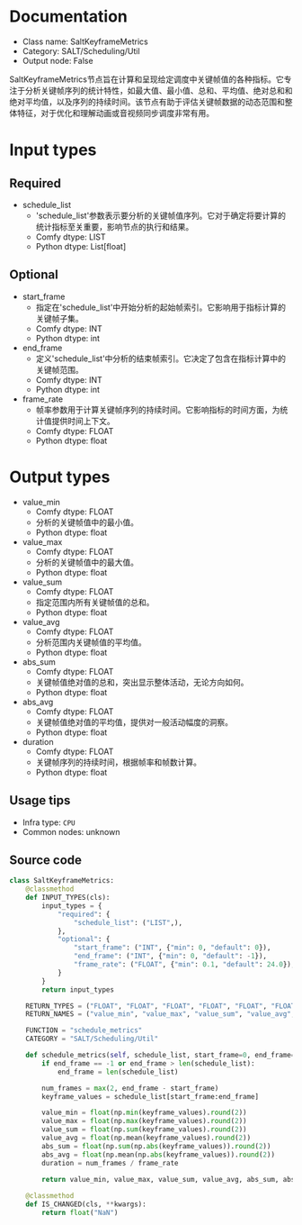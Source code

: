 
# Documentation
- Class name: SaltKeyframeMetrics
- Category: SALT/Scheduling/Util
- Output node: False

SaltKeyframeMetrics节点旨在计算和呈现给定调度中关键帧值的各种指标。它专注于分析关键帧序列的统计特性，如最大值、最小值、总和、平均值、绝对总和和绝对平均值，以及序列的持续时间。该节点有助于评估关键帧数据的动态范围和整体特征，对于优化和理解动画或音视频同步调度非常有用。

# Input types
## Required
- schedule_list
    - 'schedule_list'参数表示要分析的关键帧值序列。它对于确定将要计算的统计指标至关重要，影响节点的执行和结果。
    - Comfy dtype: LIST
    - Python dtype: List[float]

## Optional
- start_frame
    - 指定在'schedule_list'中开始分析的起始帧索引。它影响用于指标计算的关键帧子集。
    - Comfy dtype: INT
    - Python dtype: int
- end_frame
    - 定义'schedule_list'中分析的结束帧索引。它决定了包含在指标计算中的关键帧范围。
    - Comfy dtype: INT
    - Python dtype: int
- frame_rate
    - 帧率参数用于计算关键帧序列的持续时间。它影响指标的时间方面，为统计值提供时间上下文。
    - Comfy dtype: FLOAT
    - Python dtype: float

# Output types
- value_min
    - Comfy dtype: FLOAT
    - 分析的关键帧值中的最小值。
    - Python dtype: float
- value_max
    - Comfy dtype: FLOAT
    - 分析的关键帧值中的最大值。
    - Python dtype: float
- value_sum
    - Comfy dtype: FLOAT
    - 指定范围内所有关键帧值的总和。
    - Python dtype: float
- value_avg
    - Comfy dtype: FLOAT
    - 分析范围内关键帧值的平均值。
    - Python dtype: float
- abs_sum
    - Comfy dtype: FLOAT
    - 关键帧值绝对值的总和，突出显示整体活动，无论方向如何。
    - Python dtype: float
- abs_avg
    - Comfy dtype: FLOAT
    - 关键帧值绝对值的平均值，提供对一般活动幅度的洞察。
    - Python dtype: float
- duration
    - Comfy dtype: FLOAT
    - 关键帧序列的持续时间，根据帧率和帧数计算。
    - Python dtype: float


## Usage tips
- Infra type: `CPU`
- Common nodes: unknown


## Source code
```python
class SaltKeyframeMetrics:
    @classmethod
    def INPUT_TYPES(cls):
        input_types = {
            "required": {
                "schedule_list": ("LIST",),
            },
            "optional": {
                "start_frame": ("INT", {"min": 0, "default": 0}),
                "end_frame": ("INT", {"min": 0, "default": -1}),
                "frame_rate": ("FLOAT", {"min": 0.1, "default": 24.0}),
            }
        }
        return input_types

    RETURN_TYPES = ("FLOAT", "FLOAT", "FLOAT", "FLOAT", "FLOAT", "FLOAT", "FLOAT")
    RETURN_NAMES = ("value_min", "value_max", "value_sum", "value_avg", "abs_sum", "abs_avg", "duration")

    FUNCTION = "schedule_metrics"
    CATEGORY = "SALT/Scheduling/Util"

    def schedule_metrics(self, schedule_list, start_frame=0, end_frame=-1, frame_rate=24.0):
        if end_frame == -1 or end_frame > len(schedule_list):
            end_frame = len(schedule_list)

        num_frames = max(2, end_frame - start_frame)
        keyframe_values = schedule_list[start_frame:end_frame]

        value_min = float(np.min(keyframe_values).round(2))
        value_max = float(np.max(keyframe_values).round(2))
        value_sum = float(np.sum(keyframe_values).round(2))
        value_avg = float(np.mean(keyframe_values).round(2))
        abs_sum = float(np.sum(np.abs(keyframe_values)).round(2))
        abs_avg = float(np.mean(np.abs(keyframe_values)).round(2))
        duration = num_frames / frame_rate

        return value_min, value_max, value_sum, value_avg, abs_sum, abs_avg, duration
    
    @classmethod
    def IS_CHANGED(cls, **kwargs):
        return float("NaN")

```

